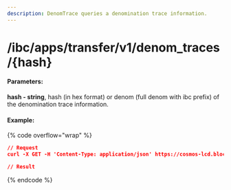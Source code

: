 ```yaml
---
description: DenomTrace queries a denomination trace information.
---
```


# /ibc/apps/transfer/v1/denom\_traces/{hash}

#### **Parameters:**

**hash - string**, hash (in hex format) or denom (full denom with ibc prefix) of the denomination trace information.

#### Example:

{% code overflow="wrap" %}
```json
// Request
curl -X GET -H 'Content-Type: application/json' https://cosmos-lcd.blockpi.network/cosmos/<your-api-key>/v1/ibc/apps/transfer/v1/denom_traces/{hash}

// Result

```
{% endcode %}
